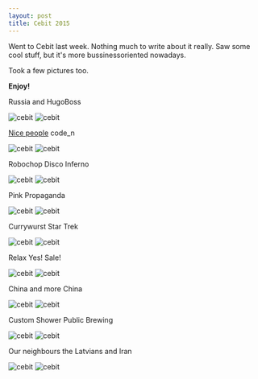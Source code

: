 ```yaml
---
layout: post
title: Cebit 2015
---
```

Went to Cebit last week.
Nothing much to write about it really. Saw some cool stuff, but it's more bussinessoriented nowadays.

Took a few pictures too. 

**Enjoy!**






 Russia                                               and HugoBoss            
    
![cebit](http://arghh.github.io/images/cebit/1.jpg)  ![cebit](http://arghh.github.io/images/cebit/2.jpg)

 [Nice people](http://freeyourdata.org/)              code_n
    
![cebit](http://arghh.github.io/images/cebit/3.jpg)  ![cebit](http://arghh.github.io/images/cebit/4.jpg)

 Robochop                                             Disco Inferno
    
![cebit](http://arghh.github.io/images/cebit/5.jpg)  ![cebit](http://arghh.github.io/images/cebit/6.jpg)

 Pink                                                 Propaganda
    
![cebit](http://arghh.github.io/images/cebit/7.jpg)  ![cebit](http://arghh.github.io/images/cebit/8.jpg)

 Currywurst                                           Star Trek
    
![cebit](http://arghh.github.io/images/cebit/9.jpg)  ![cebit](http://arghh.github.io/images/cebit/10.jpg)  

 Relax                                                Yes! Sale!
    
![cebit](http://arghh.github.io/images/cebit/11.jpg) ![cebit](http://arghh.github.io/images/cebit/12.jpg)

 China                                                and more China
 
![cebit](http://arghh.github.io/images/cebit/13.jpg) ![cebit](http://arghh.github.io/images/cebit/14.jpg)

 Custom Shower                                        Public Brewing
    
![cebit](http://arghh.github.io/images/cebit/16.jpg) ![cebit](http://arghh.github.io/images/cebit/17.jpg)

 Our neighbours the Latvians                          and Iran
    
![cebit](http://arghh.github.io/images/cebit/18.jpg) ![cebit](http://arghh.github.io/images/cebit/19.jpg)

